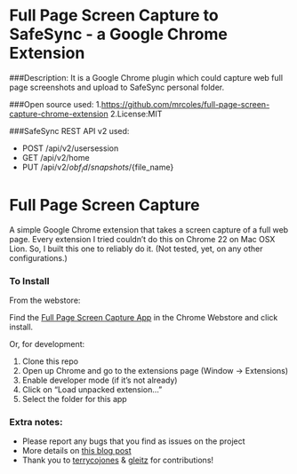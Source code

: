 Full Page Screen Capture to SafeSync - a Google Chrome Extension
=======================
###Description:
It is a Google Chrome plugin which could capture web full page screenshots and upload to SafeSync personal folder.

###Open source used:
1.https://github.com/mrcoles/full-page-screen-capture-chrome-extension
2.License:MIT

###SafeSync REST API v2 used:
* POST /api/v2/usersession
* GET /api/v2/home
* PUT /api/v2/${obf_id}/snapshots/${file_name}



Full Page Screen Capture
========================

A simple Google Chrome extension that takes a screen capture of a full web page. Every extension I tried couldn’t do this on Chrome 22 on Mac OSX Lion. So, I built this one to reliably do it. (Not tested, yet, on any other configurations.)

### To Install

From the webstore:

Find the [Full Page Screen Capture App](https://chrome.google.com/webstore/detail/full-page-screen-capture/fdpohaocaechififmbbbbbknoalclacl) in the Chrome Webstore and click install.

Or, for development:

1. Clone this repo
2. Open up Chrome and go to the extensions page (Window → Extensions)
3. Enable developer mode (if it’s not already)
4. Click on “Load unpacked extension…”
5. Select the folder for this app


### Extra notes:

*   Please report any bugs that you find as issues on the project
*   More details on [this blog post](http://mrcoles.com/full-page-screen-capture-chrome-extension/)
*   Thank you to [terrycojones](https://github.com/terrycojones) & [gleitz](https://github.com/gleitz) for contributions!
